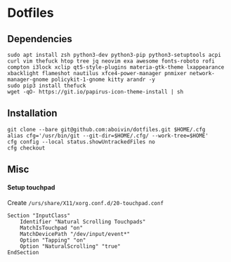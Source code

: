 # Dotfiles

## Dependencies

```shell
sudo apt install zsh python3-dev python3-pip python3-setuptools acpi curl vim thefuck htop tree jq neovim exa awesome fonts-roboto rofi compton i3lock xclip qt5-style-plugins materia-gtk-theme lxappearance xbacklight flameshot nautilus xfce4-power-manager pnmixer network-manager-gnome policykit-1-gnome kitty arandr -y
sudo pip3 install thefuck
wget -qO- https://git.io/papirus-icon-theme-install | sh
``` 

## Installation

```shell
git clone --bare git@github.com:aboivin/dotfiles.git $HOME/.cfg
alias cfg='/usr/bin/git --git-dir=$HOME/.cfg/ --work-tree=$HOME'
cfg config --local status.showUntrackedFiles no
cfg checkout
```

## Misc

#### Setup touchpad

Create `/urs/share/X11/xorg.conf.d/20-touchpad.conf`

```shell
Section "InputClass"
    Identifier "Natural Scrolling Touchpads"
    MatchIsTouchpad "on"
    MatchDevicePath "/dev/input/event*"
    Option "Tapping" "on"
    Option "NaturalScrolling" "true"
EndSection
```
